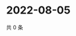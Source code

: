 # 2022-08-05

共 0 条

<!-- BEGIN WEIBO -->
<!-- 最后更新时间 Fri Aug 05 2022 19:13:50 GMT+0800 (China Standard Time) -->

<!-- END WEIBO -->
